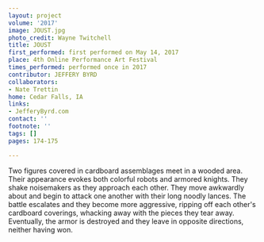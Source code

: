 ```yaml
---
layout: project
volume: '2017'
image: JOUST.jpg
photo_credit: Wayne Twitchell
title: JOUST
first_performed: first performed on May 14, 2017
place: 4th Online Performance Art Festival
times_performed: performed once in 2017
contributor: JEFFERY BYRD
collaborators:
- Nate Trettin
home: Cedar Falls, IA
links:
- JefferyByrd.com
contact: ''
footnote: ''
tags: []
pages: 174-175

---
```


Two figures covered in cardboard assemblages meet in a wooded area. Their appearance evokes both colorful robots and armored knights. They shake noisemakers as they approach each other. They move awkwardly about and begin to attack one another with their long noodly lances. The battle escalates and they become more aggressive, ripping off each other's cardboard coverings, whacking away with the pieces they tear away. Eventually, the armor is destroyed and they leave in opposite directions, neither having won.
